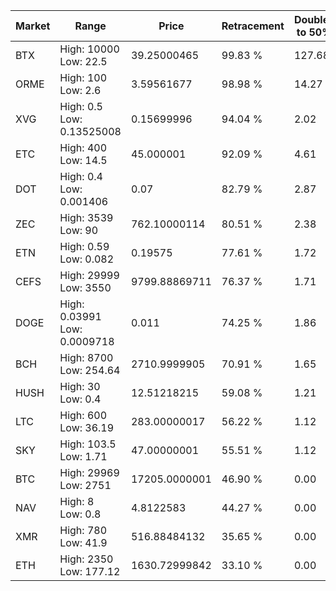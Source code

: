 | Market | Range | Price| Retracement | Doubles to 50% |
| --- | --- | --- | --- | --- |
| BTX | High: 10000<br />Low: 22.5 | 39.25000465 | 99.83 % | 127.68 |
| ORME | High: 100<br />Low: 2.6 | 3.59561677 | 98.98 % | 14.27 |
| XVG | High: 0.5<br />Low: 0.13525008 | 0.15699996 | 94.04 % | 2.02 |
| ETC | High: 400<br />Low: 14.5 | 45.000001 | 92.09 % | 4.61 |
| DOT | High: 0.4<br />Low: 0.001406 | 0.07 | 82.79 % | 2.87 |
| ZEC | High: 3539<br />Low: 90 | 762.10000114 | 80.51 % | 2.38 |
| ETN | High: 0.59<br />Low: 0.082 | 0.19575 | 77.61 % | 1.72 |
| CEFS | High: 29999<br />Low: 3550 | 9799.88869711 | 76.37 % | 1.71 |
| DOGE | High: 0.03991<br />Low: 0.0009718 | 0.011 | 74.25 % | 1.86 |
| BCH | High: 8700<br />Low: 254.64 | 2710.9999905 | 70.91 % | 1.65 |
| HUSH | High: 30<br />Low: 0.4 | 12.51218215 | 59.08 % | 1.21 |
| LTC | High: 600<br />Low: 36.19 | 283.00000017 | 56.22 % | 1.12 |
| SKY | High: 103.5<br />Low: 1.71 | 47.00000001 | 55.51 % | 1.12 |
| BTC | High: 29969<br />Low: 2751 | 17205.0000001 | 46.90 % | 0.00 |
| NAV | High: 8<br />Low: 0.8 | 4.8122583 | 44.27 % | 0.00 |
| XMR | High: 780<br />Low: 41.9 | 516.88484132 | 35.65 % | 0.00 |
| ETH | High: 2350<br />Low: 177.12 | 1630.72999842 | 33.10 % | 0.00 |
